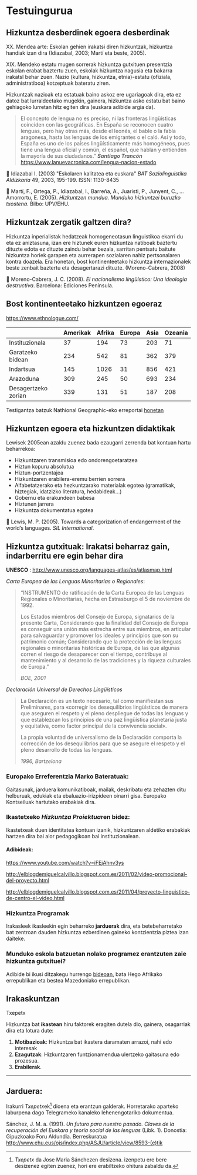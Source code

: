 # Testuingurua

## Hizkuntza desberdinek egoera desberdinak

XX. Mendea arte: Eskolan gehien irakatsi diren hizkuntzak, hizkuntza handiak izan dira (Idiazabal, 2003; Martí eta beste, 2005).

XIX. Mendeko estatu mugen sorrerak hizkuntza gutxituen presentzia eskolan erabat baztertu zuen, eskolak hizkuntza nagusia eta bakarra irakatsI behar zuen. Nazio (kultura, hizkuntza, etnia)-estatu (ofiziala, administratiboa) kotzeptuak bateratu ziren.

Hizkuntzak nazioak eta estatuak baino askoz ere ugariagoak dira, eta ez datoz bat lurraldeetako mugekin, gainera, hizkuntza asko estatu bat baino gehiagoko lurretan hitz egiten dira (euskara adibide argia da). 

> El concepto de lengua no es preciso, ni las fronteras lingüísticas coinciden con las geográficas. En España se reconocen cuatro lenguas, pero hay otras más, desde el leonés, el bable o la fabla aragonesa, hasta las lenguas de los emigrantes o el caló. Así y todo, España es uno de los países lingüísticamente más homogéneos, pues tiene una lengua oficial y común, el español, que hablan y entienden la mayoría de sus ciudadanos.”
> ***Santiago Trancón*** https://www.lanuevacronica.com/lengua-nacion-estado

:book: Idiazabal I. (2003) "Eskolaren kalitatea eta euskara" *BAT Soziolinguistika Aldizkaria* 49,  2003, 195-199. ISSN: 1130-8435

:book: Martí, F., Ortega, P., Idiazabal, I., Barreña, A., Juaristi, P., Junyent, C., … Amorrortu, E. (2005). *Hizkuntzen mundua. Munduko hizkuntzei buruzko txostena*. Bilbo: UPV/EHU.

## Hizkuntzak zergatik galtzen dira?

Hizkuntza inperialistak hedatzeak homogeneotasun linguistikoa ekarri du eta ez aniztasuna, izan ere hiztunek euren hizkuntza natiboak baztertu dituzte edota ez dituzte zaindu behar bezala, sarritan pentsatu baitute hizkuntza horiek garapen eta aurrerapen sozialaren nahiz pertsonalaren kontra doazela. Era honetan, bost kontinenteetako hizkuntza internazionalek beste zenbait baztertu eta desagertarazi dituzte.  (Moreno-Cabrera, 2008)

:book:  Moreno-Cabrera, J. C. (2008). *El nacionalismo lingüístico: Una ideología destructiva*. Barcelona: Ediciones Península.

## Bost kontinenteetako hizkuntzen egoeraz

https://www.ethnologue.com/

|                     | Amerikak | Afrika | Europa | Asia | Ozeania |
| ------------------- | -------- | ------ | ------ | ---- | ------- |
| Instituzionala      | 37       | 194    | 73     | 203  | 71      |
| Garatzeko bidean    | 234      | 542    | 81     | 362  | 379     |
| Indartsua           | 145      | 1026   | 31     | 856  | 421     |
| Arazoduna           | 309      | 245    | 50     | 693  | 234     |
| Desagertzeko zorian | 339      | 131    | 51     | 187  | 208     |

Testigantza batzuk Nathional Geographic-eko erreportai [honetan](http://www.nationalgeographic.com.es/mundo-ng/grandes-reportajes/lenguas-peligro-extincion_6174/26)

## Hizkuntzen egoera eta hizkuntzen didaktikak

Lewisek 2005ean azaldu zuenez bada ezaugarri zerrenda bat kontuan hartu beharrekoa:

* Hizkuntzaren transmisioa edo ondorengoetaratzea
* Hiztun kopuru absolutua
* Hiztun-portzentajea
* Hizkuntzaren erabilera-eremu berrien sorrera
* Alfabetatzerako eta hezkuntzarako materialak egotea (gramatikak, hiztegiak, idatzizko literatura, hedabideak…)
* Gobernu eta erakundeen babesa
* Hiztunen jarrera
* Hizkuntza dokumentatua egotea

:book:   Lewis, M. P. (2005). Towards a categorization of endangerment of the world’s languages. *SIL International*.

## Hizkuntza gutxituak: Irakatsi beharraz gain, indarberritu ere egin behar dira 

**UNESCO** : http://www.unesco.org/languages-atlas/es/atlasmap.html

*Carta Europea de las Lenguas Minoritarias o Regionales*:

>  “INSTRUMENTO de ratificación de la Carta Europea de las Lenguas Regionales o Minoritarias, hecha en Estrasburgo el 5 de noviembre de 1992.
>
>  Los Estados miembros del Consejo de Europa, signatarios de la presente Carta, Considerando que la finalidad del Consejo de Europa es conseguir una unión más estrecha entre sus miembros, en  articular para salvaguardar y promover los ideales y principios que son su patrimonio común;  Considerando que la protección de las lenguas regionales o minoritarias históricas de Europa, de las que algunas corren el riesgo de desaparecer con el tiempo, contribuye al mantenimiento y al desarrollo de las tradiciones y la riqueza culturales de Europa.” 
>
>  *BOE, 2001*

*Declaración Universal de Derechos Lingüísticos*

> La Declaración es un texto necesario, tal como manifiestan sus Preliminares, para «corregir los desequilibrios lingüísticos de manera que aseguren el respeto y el pleno despliegue de todas las lenguas y que establezcan los principios de una paz lingüística planetaria justa y equitativa, como factor principal de la convivencia social».
>
> La propia voluntad de universalismo de la Declaración comporta la corrección de los desequilibrios para que se asegure el respeto y el pleno desarrollo de todas las lenguas.  
>
> *1996, Bartzelona*

### Europako Erreferentzia Marko Bateratuak:

Gaitasunak, jarduera komunikatiboak, mailak, deskribatu eta zehazten ditu helburuak, edukiak eta ebaluazio-irizpideen oinarri gisa.
Europako Kontseiluak hartutako erabakiak dira.

### Ikastetxeko *Hizkuntza Proiektua*ren bidez:

Ikastetxeak duen identitatea kontuan izanik, hizkuntzaren aldetiko erabakiak hartzen dira bai alor pedagogikoan bai instituzionalean.

#### Adibideak:

https://www.youtube.com/watch?v=iFEjAhnv3ys

http://elblogdemiguelcalvillo.blogspot.com.es/2011/02/video-promocional-del-proyecto.html

http://elblogdemiguelcalvillo.blogspot.com.es/2011/04/proyecto-linguistico-de-centro-el-video.html

### Hizkuntza Programak

Irakasleek ikasleekin egin beharreko **jarduerak** dira, eta betebeharretako bat zentroan dauden hizkuntza ezberdinen gaineko kontzientzia piztea izan daiteke.

### Munduko eskola batzuetan nolako programez erantzuten zaie hizkuntza gutxituei?

Adibide bi ikusi ditzakegu hurrengo [bideoan](https://youtu.be/nPUMvUBuX00), bata Hego Afrikako errepublikan eta bestea Mazedoniako errepublikan.

## Irakaskuntzan

Txepetx

Hizkuntza bat **ikastean** hiru faktorek eragiten dutela dio, gainera, osagarriak dira eta lotura dute:

1. **Motibazioak**: Hizkuntza bat ikastera daramaten arrazoi, nahi edo interesak
2. **Ezagutzak**: Hizkuntzaren funtzionamendua ulertzeko gaitasuna edo prozesua.
3. **Erabilerak**.

---

## Jarduera:

Irakurri *Txepetx*ek[^txepetx] dioena eta erantzun galderak. Horretarako aparteko laburpena dago Telegrameko kanaleko lehenengotariko dokumentua.

Sánchez, J. M. a. (1991). *Un futuro para nuestro pasado. Claves de la recuperación del Euskara y teoría social de las lenguas* (Libk. 1). Donostia: Gipuzkoako Foru Aldundia. Berreskuratua http://www.ehu.eus/ojs/index.php/ASJU/article/view/8593-(e)tik

[^txepetx]: *Txepetx* da Jose Maria Sánchezen desizena. izenpetu ere bere desizenez egiten zuenez, hori ere erabiltzeko ohitura zabaldu da.

